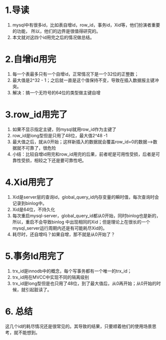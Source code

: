# 1.导读
1.  mysql中有很多id，比如表自增id，row_id，事务id，Xid等，他们扮演者重要的功能，
    所以，他们的边界是很值得研究的。
2.  本文就对这四个id用完之后的情况做总结。

# 2.自增id用完
1.  每一个表最多只有一个自增id，正常情况下是一个32位的正整数；
2.  最大值是2^32 - 1；之后就一直是这个值保持不变，导致在插入数据报主键冲突。
3.  解决：搞一个无符号的64位的类型做主键自增

# 3.row_id用完了
1.  如果不显示指定主键，则mysql就用row_id作为主键了
2.  row_id是long型但是只用了48位，最大值2^48 -1 
3.  最大值之后，就从0开始；这样新插入的数据就会覆盖row_id=0的数据-->数据就不可靠了，很危险
4.  小结：比较自增id用完和row_id用完的后果，前者呢是可用性受损，后者是可靠性受损，相较之下还是要可靠性吧。

# 4.Xid用完了
1.  Xid是server层的查询id，global_query_id内存变量的瞬时值，每次查询时会记录到binlog中。
2.  Xid是64位，不持久化
3.  每次重启mysql-server，global_query_id都从0开始，同时binlog也是新的，所以，重启不会导致binlog
    中出现相同的Xid；但是理论上在很长的一个mysql_server运行周期内还是有可能耗尽Xid的。
4.  耗尽时，还自增吗？如果自增，那不就是从0开始了？

# 5.事务Id用完了
1.  trx_id是innodb中的概念，每个写事务都有一个唯一的trx_id；
2.  trx_id用在MVCC中实现不同的隔离级别
3.  trx_id是long型但是也只用了48位，到了最大值后，从0再开始；从0开始的时候，就引起脏读了。


# 6. 总结
这几个id的耗尽情况还是很常见的。其导致的结果，只要顺着他们的使用场景思考，就不能想到。